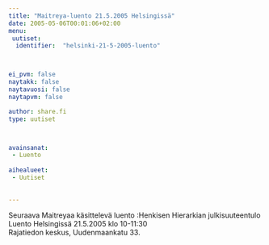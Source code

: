```yaml
---
title: "Maitreya-luento 21.5.2005 Helsingissä"
date: 2005-05-06T00:01:06+02:00
menu:
 uutiset:
  identifier:  "helsinki-21-5-2005-luento"



ei_pvm: false
naytakk: false
naytavuosi: false
naytapvm: false

author: share.fi
type: uutiset



avainsanat:
 - Luento
 
aihealueet:
 - Uutiset
 

---
```

<p>Seuraava Maitreyaa käsittelevä luento :Henkisen Hierarkian julkisuuteentulo<br />
Luento  Helsingissä  21.5.2005  klo  10-11:30<br />
Rajatiedon   keskus,   Uudenmaankatu   33.</p>
